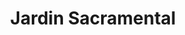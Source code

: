 ---
title: "Jardin Sacramental"
url: /san-bernardo/jardin-sacramental/
shop: directores de funerarias
---